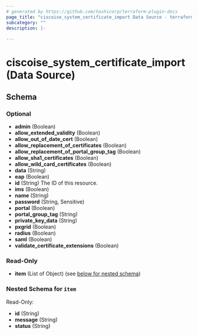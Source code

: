 ```yaml
---
# generated by https://github.com/hashicorp/terraform-plugin-docs
page_title: "ciscoise_system_certificate_import Data Source - terraform-provider-ciscoise"
subcategory: ""
description: |-
  
---
```


# ciscoise_system_certificate_import (Data Source)





<!-- schema generated by tfplugindocs -->
## Schema

### Optional

- **admin** (Boolean)
- **allow_extended_validity** (Boolean)
- **allow_out_of_date_cert** (Boolean)
- **allow_replacement_of_certificates** (Boolean)
- **allow_replacement_of_portal_group_tag** (Boolean)
- **allow_sha1_certificates** (Boolean)
- **allow_wild_card_certificates** (Boolean)
- **data** (String)
- **eap** (Boolean)
- **id** (String) The ID of this resource.
- **ims** (Boolean)
- **name** (String)
- **password** (String, Sensitive)
- **portal** (Boolean)
- **portal_group_tag** (String)
- **private_key_data** (String)
- **pxgrid** (Boolean)
- **radius** (Boolean)
- **saml** (Boolean)
- **validate_certificate_extensions** (Boolean)

### Read-Only

- **item** (List of Object) (see [below for nested schema](#nestedatt--item))

<a id="nestedatt--item"></a>
### Nested Schema for `item`

Read-Only:

- **id** (String)
- **message** (String)
- **status** (String)


